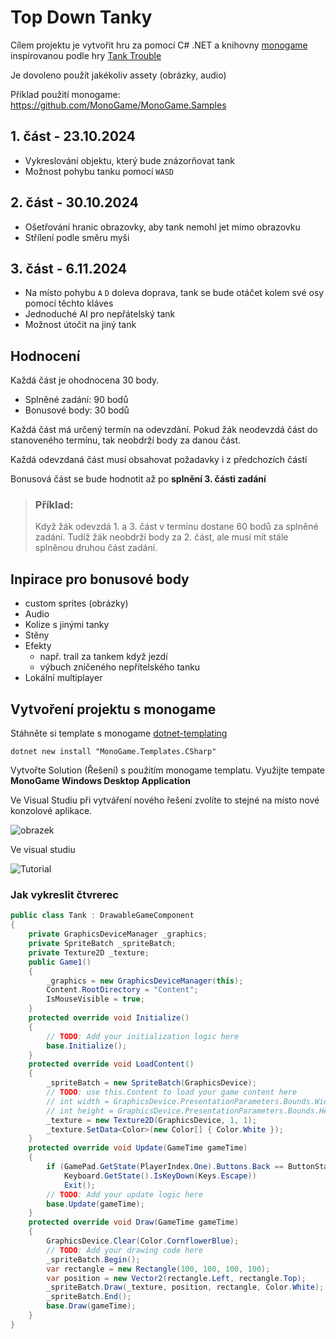 # Top Down Tanky

Cílem projektu je vytvořit hru za pomocí C# .NET a knihovny [monogame](https://monogame.net/) inspirovanou podle hry [Tank Trouble](https://tanktrouble.com/)

Je dovoleno použít jakékoliv assety (obrázky, audio)

Příklad použití monogame: https://github.com/MonoGame/MonoGame.Samples

## 1. část - 23.10.2024

- Vykreslování objektu, který bude znázorňovat tank
- Možnost pohybu tanku pomocí `WASD`

## 2. část - 30.10.2024

- Ošetřování hranic obrazovky, aby tank nemohl jet mimo obrazovku
- Střílení podle směru myši

## 3. část - 6.11.2024

- Na místo pohybu `A` `D` doleva doprava, tank se bude otáčet kolem své osy pomocí těchto kláves
- Jednoduché AI pro nepřátelský tank
- Možnost útočit na jiný tank

## Hodnocení

Každá část je ohodnocena 30 body.

- Splněné zadání: 90 bodů
- Bonusové body: 30 bodů

Každá část má určený termín na odevzdání. Pokud žák neodevzdá část do stanoveného termínu, tak neobdrží body za danou část.

Každá odevzdaná část musí obsahovat požadavky i z předchozích částí

Bonusová část se bude hodnotit až po **splnění 3. části zadání**

> ### Příklad:
> 
> Když žák odevzdá 1. a 3. část v termínu dostane 60 bodů za splněné zadání. Tudíž žák neobdrží body za 2. část, ale musí mít stále splněnou druhou část zadání. 

## Inpirace pro bonusové body

- custom sprites (obrázky)
- Audio
- Kolize s jinými tanky
- Stěny
- Efekty
    - např. trail za tankem když jezdí
    - výbuch zničeného nepřítelského tanku
- Lokální multiplayer


## Vytvoření projektu s monogame

Stáhněte si template s monogame [dotnet-templating](https://github.com/dotnet/templating/wiki/Available-templates-for-dotnet-new)

`dotnet new install "MonoGame.Templates.CSharp"`

Vytvořte Solution (Řešení) s použitím monogame templatu. Využijte tempate **MonoGame Windows Desktop Application**

Ve Visual Studiu při vytváření nového řešení zvolíte to stejné na místo nové konzolové aplikace.

![obrazek](https://github.com/user-attachments/assets/f8f4d69b-639a-4305-ae41-d77c5430da74)

Ve visual studiu

![Tutorial](https://github.com/user-attachments/assets/233e48d8-8f2e-4e74-aea0-6b1b59a2502a)

### Jak vykreslit čtvrerec

```csharp
public class Tank : DrawableGameComponent
{
    private GraphicsDeviceManager _graphics;
    private SpriteBatch _spriteBatch;
    private Texture2D _texture;
    public Game1()
    {
        _graphics = new GraphicsDeviceManager(this);
        Content.RootDirectory = "Content";
        IsMouseVisible = true;
    }
    protected override void Initialize()
    {
        // TODO: Add your initialization logic here
        base.Initialize();
    }
    protected override void LoadContent()
    {
        _spriteBatch = new SpriteBatch(GraphicsDevice);
        // TODO: use this.Content to load your game content here
        // int width = GraphicsDevice.PresentationParameters.Bounds.Width;
        // int height = GraphicsDevice.PresentationParameters.Bounds.Height;
        _texture = new Texture2D(GraphicsDevice, 1, 1);
        _texture.SetData<Color>(new Color[] { Color.White });
    }
    protected override void Update(GameTime gameTime)
    {
        if (GamePad.GetState(PlayerIndex.One).Buttons.Back == ButtonState.Pressed ||
            Keyboard.GetState().IsKeyDown(Keys.Escape))
            Exit();
        // TODO: Add your update logic here
        base.Update(gameTime);
    }
    protected override void Draw(GameTime gameTime)
    {
        GraphicsDevice.Clear(Color.CornflowerBlue);
        // TODO: Add your drawing code here
        _spriteBatch.Begin();
        var rectangle = new Rectangle(100, 100, 100, 100);
        var position = new Vector2(rectangle.Left, rectangle.Top);
        _spriteBatch.Draw(_texture, position, rectangle, Color.White);
        _spriteBatch.End();
        base.Draw(gameTime);
    }
}
```
